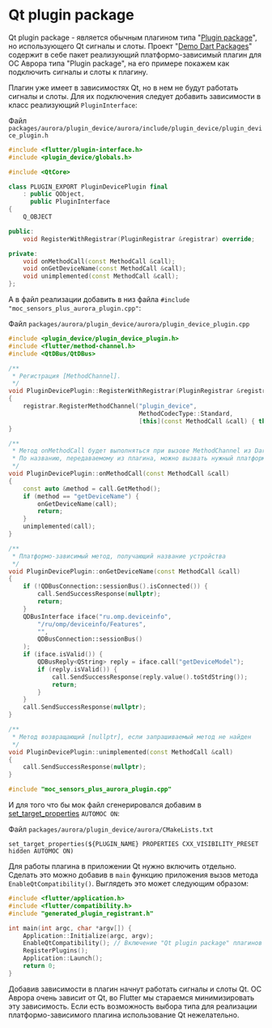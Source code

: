 # Qt plugin package

Qt plugin package - является обычным плагином типа "[Plugin package](#todo)", но использующего Qt сигналы и слоты. Проект "[Demo Dart Packages](https://gitlab.com/omprussia/flutter/demo-dart-packages)" содержит в себе пакет реализующий платформо-зависимый плагин для ОС Аврора типа "Plugin package", на его примере покажем как подключить сигналы и слоты к плагину.

Плагин уже имеет в зависимостях Qt, но в нем не будут работать сигналы и слоты. Для их подключения следует добавить зависимости в класс реализующий `PluginInterface`:

Файл `packages/aurora/plugin_device/aurora/include/plugin_device/plugin_device_plugin.h`

```cpp
#include <flutter/plugin-interface.h>
#include <plugin_device/globals.h>

#include <QtCore>

class PLUGIN_EXPORT PluginDevicePlugin final
    : public QObject,
      public PluginInterface
{
    Q_OBJECT

public:
    void RegisterWithRegistrar(PluginRegistrar &registrar) override;

private:
    void onMethodCall(const MethodCall &call);
    void onGetDeviceName(const MethodCall &call);
    void unimplemented(const MethodCall &call);
};
```

А в файл реализации добавить в низ файла `#include "moc_sensors_plus_aurora_plugin.cpp"`:

Файл `packages/aurora/plugin_device/aurora/plugin_device_plugin.cpp`

```cpp
#include <plugin_device/plugin_device_plugin.h>
#include <flutter/method-channel.h>
#include <QtDBus/QtDBus>

/**
 * Регистрация [MethodChannel].
 */
void PluginDevicePlugin::RegisterWithRegistrar(PluginRegistrar &registrar)
{
    registrar.RegisterMethodChannel("plugin_device",
                                    MethodCodecType::Standard,
                                    [this](const MethodCall &call) { this->onMethodCall(call); });
}

/**
 * Метод onMethodCall будет выполняться при вызове MethodChannel из Dart-плагина.
 * По названию, передаваемому из плагина, можно вызвать нужный платформо-зависимый метод.
 */
void PluginDevicePlugin::onMethodCall(const MethodCall &call)
{
    const auto &method = call.GetMethod();
    if (method == "getDeviceName") {
        onGetDeviceName(call);
        return;
    }
    unimplemented(call);
}

/**
 * Платформо-зависимый метод, получающий название устройства
 */
void PluginDevicePlugin::onGetDeviceName(const MethodCall &call)
{
    if (!QDBusConnection::sessionBus().isConnected()) {
        call.SendSuccessResponse(nullptr);
        return;
    }
    QDBusInterface iface("ru.omp.deviceinfo",
        "/ru/omp/deviceinfo/Features",
        "",
        QDBusConnection::sessionBus()
    );
    if (iface.isValid()) {
        QDBusReply<QString> reply = iface.call("getDeviceModel");
        if (reply.isValid()) {
            call.SendSuccessResponse(reply.value().toStdString());
            return;
        }
    }
    call.SendSuccessResponse(nullptr);
}

/**
 * Метод возвращающий [nullptr], если запрашиваемый метод не найден
 */
void PluginDevicePlugin::unimplemented(const MethodCall &call)
{
    call.SendSuccessResponse(nullptr);
}

#include "moc_sensors_plus_aurora_plugin.cpp"
```

И для того что бы мок файл сгенерировался добавим в [set_target_properties](https://cmake.org/cmake/help/latest/command/set_target_properties.html) `AUTOMOC ON`:

Файл `packages/aurora/plugin_device/aurora/CMakeLists.txt`

```
set_target_properties(${PLUGIN_NAME} PROPERTIES CXX_VISIBILITY_PRESET hidden AUTOMOC ON)
```

Для работы плагина в приложении Qt нужно включить отдельно. Сделать это можно добавив в `main` функцию приложения вызов метода `EnableQtCompatibility()`. Выглядеть это может следующим образом:

```cpp
#include <flutter/application.h>
#include <flutter/compatibility.h>
#include "generated_plugin_registrant.h"

int main(int argc, char *argv[]) {
    Application::Initialize(argc, argv);
    EnableQtCompatibility(); // Включение "Qt plugin package" плагинов
    RegisterPlugins();
    Application::Launch();
    return 0;
}
```

Добавив зависимости в плагин начнут работать сигналы и слоты Qt. ОС Аврора очень зависит от Qt, во Flutter мы стараемся минимизировать эту зависимость. Если есть возможность выбора типа для реализации платформо-зависимого плагина использование Qt нежелательно. 